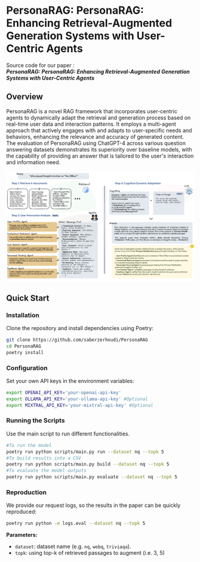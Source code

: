 # PersonaRAG: PersonaRAG: Enhancing Retrieval-Augmented Generation Systems with User-Centric Agents

Source code for our paper :  
***PersonaRAG: PersonaRAG: Enhancing Retrieval-Augmented Generation Systems with User-Centric Agents***


## Overview

PersonaRAG is a novel RAG framework that incorporates user-centric agents to dynamically adapt the retrieval and generation process based on real-time user data and interaction patterns. It employs a multi-agent approach that actively engages with and adapts to user-specific needs and behaviors, enhancing the relevance and accuracy of generated content. The evaluation of PersonaRAG using ChatGPT-4 across various question answering datasets demonstrates its superiority over baseline models, with the capability of providing an answer that is tailored to the user's interaction and information need.

<p align="center">
  <img align="middle" src="images/overview.png" style="max-width: 100%; height: auto;" alt="ActiveRAG"/>
</p>


## Quick Start

### Installation

Clone the repository and install dependencies using Poetry:

```bash
git clone https://github.com/saberzerhoudi/PersonaRAG
cd PersonaRAG
poetry install
```

### Configuration

Set your own API keys in the environment variables:
```bash
export OPENAI_API_KEY='your-openai-api-key'
export OLLAMA_API_KEY='your-ollama-api-key' #Optional
export MIXTRAL_API_KEY='your-mixtral-api-key' #Optional
```

### Running the Scripts

Use the main script to run different functionalities. 
```bash
#To run the model
poetry run python scripts/main.py run --dataset nq --topk 5
#To build results into a CSV
poetry run python scripts/main.py build --dataset nq --topk 5
#To evaluate the model outputs
poetry run python scripts/main.py evaluate --dataset nq --topk 5
```

### Reproduction

We provide our request logs, so the results in the paper can be quickly reproduced:

```bash
poetry run python -m logs.eval --dataset nq --topk 5
```

**Parameters:**

- `dataset`: dataset name (e.g. `nq`, `webq`, `triviaqa`).
- `topk`: using top-k of retrieved passages to augment (i.e. 3, 5)



